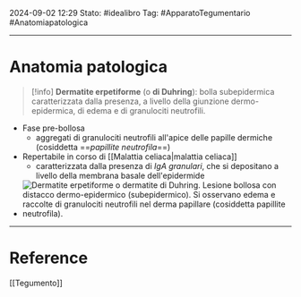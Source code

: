 2024-09-02 12:29
Stato: #idealibro 
Tag: #ApparatoTegumentario #Anatomiapatologica 

---
# Anatomia patologica
>[!info]
> **Dermatite erpetiforme** (o **di Duhring**): bolla subepidermica caratterizzata dalla presenza, a livello della giunzione dermo-epidermica, di edema e di granulociti neutrofili.
- Fase pre-bollosa
	- aggregati di granulociti neutrofili all'apice delle papille dermiche (cosiddetta ==*papillite neutrofila*==)
- Repertabile in corso di [[Malattia celiaca|malattia celiaca]]
	- caratterizzata dalla presenza di *IgA granulari*, che si depositano a livello della membrana basale dell'epidermide
- ![Dermatite erpetiforme o dermatite di Duhring. Lesione bollosa con distacco dermo-epidermico (subepidermico). Si osservano edema e raccolte di granulociti neutrofili nel derma papillare (cosiddetta papillite neutrofila).](https://i.imgur.com/bwbyD9z.png)







---
# Reference
[[Tegumento]]